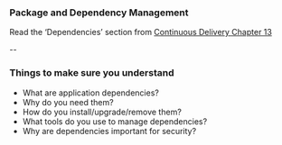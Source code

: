 ### Package and Dependency Management

Read the ‘Dependencies’ section from [Continuous Delivery Chapter 13](https://learning.oreilly.com/library/view/Continuous+Delivery:+Reliable+Software+Releases+through+Build,+Test,+and+Deployment+Automation,+Video+Enhanced+Edition/9780321670250/ch13.html#ch13)

--

### Things to make sure you understand

* What are application dependencies?
* Why do you need them?
* How do you install/upgrade/remove them?
* What tools do you use to manage dependencies?
* Why are dependencies important for security? 